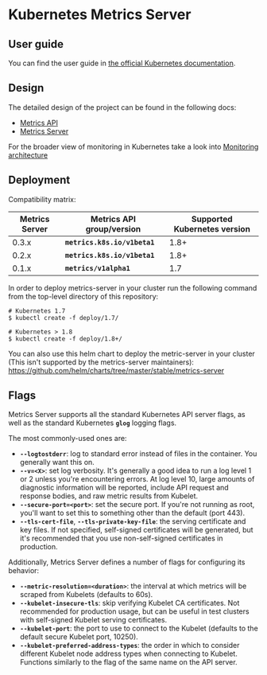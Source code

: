 # Kubernetes Metrics Server

## User guide

You can find the user guide in [the official Kubernetes documentation](https://kubernetes.io/docs/tasks/debug-application-cluster/resource-metrics-pipeline/).

## Design

The detailed design of the project can be found in the following docs:

+ [Metrics API](https://github.com/kubernetes/community/blob/master/contributors/design-proposals/instrumentation/resource-metrics-api.md)
+ [Metrics Server](https://github.com/kubernetes/community/blob/master/contributors/design-proposals/instrumentation/metrics-server.md)

For the broader view of monitoring in Kubernetes take a look into [Monitoring architecture](https://github.com/kubernetes/community/blob/master/contributors/design-proposals/instrumentation/monitoring_architecture.md)

## Deployment

Compatibility matrix:

 Metrics Server | Metrics API group/version     | Supported Kubernetes version
----------------|-------------------------------|------------------------------
 0.3.x          | **`metrics.k8s.io/v1beta1`**  | 1.8+
 0.2.x          | **`metrics.k8s.io/v1beta1`**  | 1.8+
 0.1.x          | **`metrics/v1alpha1`**        | 1.7

In order to deploy metrics-server in your cluster run the following command from the top-level directory of this repository:

```
# Kubernetes 1.7
$ kubectl create -f deploy/1.7/

# Kubernetes > 1.8
$ kubectl create -f deploy/1.8+/
```

You can also use this helm chart to deploy the metric-server in your cluster (This isn't supported by the metrics-server maintainers): https://github.com/helm/charts/tree/master/stable/metrics-server

## Flags

Metrics Server supports all the standard Kubernetes API server flags, as well as the standard Kubernetes **`glog`** logging flags.

The most commonly-used ones are:

+ **`--logtostderr`**: log to standard error instead of files in the container. You generally want this on.
+ **`--v=<X>`**: set log verbosity. It's generally a good idea to run a log level 1 or 2 unless you're encountering errors. At log level 10, large amounts of diagnostic information will be reported, include API request and response bodies, and raw metric results from Kubelet.
+ **`--secure-port=<port>`**: set the secure port. If you're not running as root, you'll want to set this to something other than the default (port 443).
+ **`--tls-cert-file`**, **`--tls-private-key-file`**: the serving certificate and key files. If not specified, self-signed certificates will be generated, but it's recommended that you use non-self-signed certificates in production.

Additionally, Metrics Server defines a number of flags for configuring its behavior:

+ **`--metric-resolution=<duration>`**: the interval at which metrics will be scraped from Kubelets (defaults to 60s).
+ **`--kubelet-insecure-tls`**: skip verifying Kubelet CA certificates. Not recommended for production usage, but can be useful in test clusters with self-signed Kubelet serving certificates.
+ **`--kubelet-port`**: the port to use to connect to the Kubelet (defaults to the default secure Kubelet port, 10250).
+ **`--kubelet-preferred-address-types`**: the order in which to consider different Kubelet node address types when connecting to Kubelet. Functions similarly to the flag of the same name on the API server.


